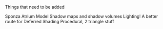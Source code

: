 Things that need to be added

  Sponza Atrium Model
  Shadow maps and shadow volumes
  Lighting!
  A better route for Deferred Shading
  Procedural, 2 triangle stuff